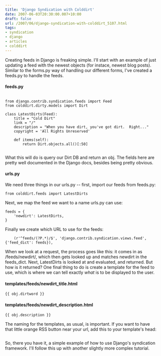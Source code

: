 ```yaml
---
title: 'Django Syndication with Colddirt'
date: 2007-06-03T20:30:00.007+10:00
draft: false
url: /2007/06/django-syndication-with-colddirt_5107.html
tags: 
- syndication
- django
- articles
- colddirt
---
```


Creating feeds in Django is freaking simple. I'll start with an example of just updating a feed with the newest objects (for instace, newest blog posts). Similar to the forms.py way of handling our different forms, I've created a feeds.py to handle the feeds.  

#### feeds.py

  
```

from django.contrib.syndication.feeds import Feed
from colddirt.dirty.models import Dirt

class LatestDirts(Feed):
    title = "Cold Dirt"
    link = "/"
    description = "When you have dirt, you've got dirt.  Right..."
    copyright = 'All Rights Unreserved'
    
    def items(self):
        return Dirt.objects.all()[:50]


```  
  
What this will do is query our Dirt DB and return an obj. The fields here are pretty well documented in the Django docs, besides being pretty obvious.  

#### urls.py

  
We need three things in our urls.py -- first, import our feeds from feeds.py:  
```
from colddirt.feeds import LatestDirts
```  
  
Next, we map the feed we want to a name urls.py can use:  
```
feeds = {
    'newdirt': LatestDirts,
}

```  
  
Finally we create which URL to use for the feeds:  
```
    (r'^feeds/(?P.*)/$', 'django.contrib.syndication.views.feed', {'feed_dict': feeds}),
```  
  
When we look at a request, the process goes like this: it comes in as /feeds/newdirt/, which then gets looked up and matches newdirt in the feeds_dict. Next, LatestDirts is looked at and evaluated, and returned. But how is it returned? One final thing to do is create a template for the feed to use, which is where we can tell exactly _what_ is to be displayed to the user.  

#### templates/feeds/newdirt_title.html

  
```
{{ obj.dirtword }}
```  

#### templates/feeds/newdirt_description.html

  
```
{{ obj.description }}
```  
The naming for the templates, as usual, is important. If you want to have that little orange RSS button near your url, add this to your template's head:  
```

```  
  
So, there you have it, a simple example of how to use Django's syndication framework. I'll follow this up with another slightly more complex tutorial.